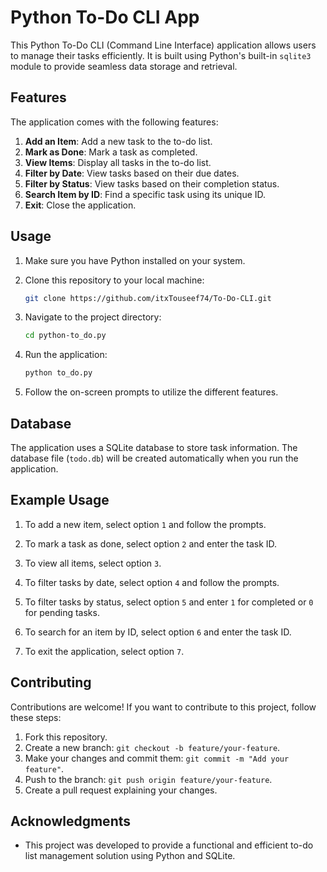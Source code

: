 # Python To-Do CLI App

This Python To-Do CLI (Command Line Interface) application allows users to manage their tasks efficiently. It is built using Python's built-in `sqlite3` module to provide seamless data storage and retrieval.

## Features

The application comes with the following features:

1. **Add an Item**: Add a new task to the to-do list.
2. **Mark as Done**: Mark a task as completed.
3. **View Items**: Display all tasks in the to-do list.
4. **Filter by Date**: View tasks based on their due dates.
5. **Filter by Status**: View tasks based on their completion status.
6. **Search Item by ID**: Find a specific task using its unique ID.
7. **Exit**: Close the application.

## Usage

1. Make sure you have Python installed on your system.

2. Clone this repository to your local machine:

   ```bash
   git clone https://github.com/itxTouseef74/To-Do-CLI.git

   ```

3. Navigate to the project directory:

   ```bash
   cd python-to_do.py
   ```

4. Run the application:

   ```bash
   python to_do.py
   ```

5. Follow the on-screen prompts to utilize the different features.

## Database

The application uses a SQLite database to store task information. The database file (`todo.db`) will be created automatically when you run the application.

## Example Usage

1. To add a new item, select option `1` and follow the prompts.

2. To mark a task as done, select option `2` and enter the task ID.

3. To view all items, select option `3`.

4. To filter tasks by date, select option `4` and follow the prompts.

5. To filter tasks by status, select option `5` and enter `1` for completed or `0` for pending tasks.

6. To search for an item by ID, select option `6` and enter the task ID.

7. To exit the application, select option `7`.

## Contributing

Contributions are welcome! If you want to contribute to this project, follow these steps:

1. Fork this repository.
2. Create a new branch: `git checkout -b feature/your-feature`.
3. Make your changes and commit them: `git commit -m "Add your feature"`.
4. Push to the branch: `git push origin feature/your-feature`.
5. Create a pull request explaining your changes.


## Acknowledgments

- This project was developed to provide a functional and efficient to-do list management solution using Python and SQLite.
